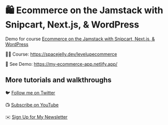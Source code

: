 # 🛍 Ecommerce on the Jamstack with Snipcart, Next.js, & WordPress

Demo for course [Ecommerce on the Jamstack with Snipcart, Next.js, & WordPress](https://spacejelly.dev/levelupecommerce)

🧑‍🏫 Course: https://spacejelly.dev/levelupecommerce

🚀 See Demo: https://my-ecommerce-app.netlify.app/

## More tutorials and walkthroughs

🐦 [Follow me on Twitter](https://twitter.com/colbyfayock)

📺 [Subscribe on YouTube](https://www.youtube.com/colbyfayock)

✉️ [Sign Up for My Newsletter](https://colbyfayock.com/newsletter)
